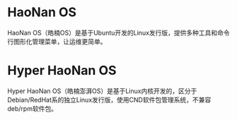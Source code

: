 # HaoNan OS

HaoNan OS（皓楠OS）是基于Ubuntu开发的Linux发行版，提供多种工具和命令行图形化管理菜单，让运维更简单。


# Hyper HaoNan OS

Hyper HaoNan OS（皓楠澎湃OS）是基于Linux内核开发的，区分于Debian/RedHat系的独立Linux发行版，使用CND软件包管理系统，不兼容deb/rpm软件包。



